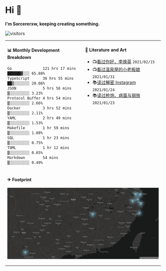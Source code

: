 # Hi 👋

**I'm Sorcererxw, keeping creating something.**

![visitors](https://visitor-badge.glitch.me/badge?page_id=sorcererxw.sorcererx)

<table width="800px">
<tr>
<td valign="top" width="50%">

#### 📊 Monthly Development Breakdown

<!--START_SECTION:waka-->
```text
Go              121 hrs 17 mins ██████▓░░░ 65.88%
TypeScript      36 hrs 55 mins  ██▒░░░░░░░ 20.06%
JSON            5 hrs 56 mins   ▒░░░░░░░░░ 3.23%
Protocol Buffer 4 hrs 54 mins   ▒░░░░░░░░░ 2.66%
Docker          3 hrs 52 mins   ▒░░░░░░░░░ 2.11%
YAML            2 hrs 49 mins   ▒░░░░░░░░░ 1.53%
Makefile        1 hr 59 mins    ▒░░░░░░░░░ 1.08%
SQL             1 hr 23 mins    ▒░░░░░░░░░ 0.75%
TOML            1 hr 12 mins    ▒░░░░░░░░░ 0.65%
Markdown        54 mins         ▒░░░░░░░░░ 0.49%
```
<!--END_SECTION:waka-->

<td valign="top" width="50%">

#### 💃 Literature and Art

<!--START_SECTION:douban-->
* 📺[看过你好，李焕英](http://movie.douban.com/subject/34841067/) <code>2021/02/15</code>
* 📺[看过温泉屋的小老板娘](http://movie.douban.com/subject/30205667/) <code>2021/01/31</code>
* 📚[读过解密 Instagram](https://book.douban.com/subject/35252483/) <code>2021/01/24</code>
* 📚[读过枪炮、病菌与钢铁](https://book.douban.com/subject/1813841/) <code>2021/01/23</code>

<!--END_SECTION:douban-->

</td>
</tr>
<tr>
<td colspan="2">

#### ✈ Footprint

![footprint](./footprint.png)

</td>
</tr>
</table>


